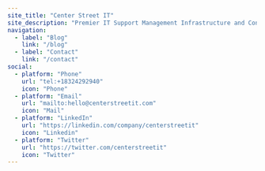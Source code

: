 ```yaml
---
site_title: "Center Street IT"
site_description: "Premier IT Support Management Infrastructure and Consulting services tailored to meet the unique needs of your business. Where innovation meets excellence."
navigation:
  - label: "Blog"
    link: "/blog"
  - label: "Contact"
    link: "/contact"
social:
  - platform: "Phone"
    url: "tel:+18324292940"
    icon: "Phone"
  - platform: "Email"
    url: "mailto:hello@centerstreetit.com"
    icon: "Mail"
  - platform: "LinkedIn"
    url: "https://linkedin.com/company/centerstreetit"
    icon: "Linkedin"
  - platform: "Twitter"
    url: "https://twitter.com/centerstreetit"
    icon: "Twitter"
---
```

